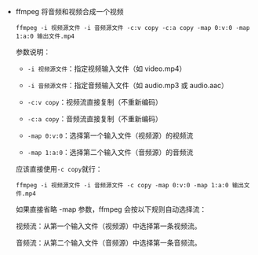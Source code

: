 * ffmpeg 将音频和视频合成一个视频

    `ffmpeg -i 视频源文件 -i 音频源文件 -c:v copy -c:a copy -map 0:v:0 -map 1:a:0 输出文件.mp4`

    参数说明：

    * `-i 视频源文件`：指定视频输入文件（如 video.mp4）

    * `-i 音频源文件`：指定音频输入文件（如 audio.mp3 或 audio.aac）

    * `-c:v copy`：视频流直接复制（不重新编码）

    * `-c:a copy`：音频流直接复制（不重新编码）

    * `-map 0:v:0`：选择第一个输入文件（视频源）的视频流

    * `-map 1:a:0`：选择第二个输入文件（音频源）的音频流

    应该直接使用`-c copy`就行：

    `ffmpeg -i 视频源文件 -i 音频源文件 -c copy -map 0:v:0 -map 1:a:0 输出文件.mp4`

    如果直接省略 -map 参数，ffmpeg 会按以下规则自动选择流：

    视频流：从第一个输入文件（视频源）中选择第一条视频流。

    音频流：从第二个输入文件（音频源）中选择第一条音频流。
